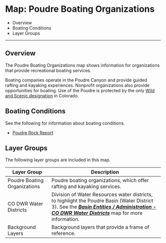# Map: Poudre Boating Organizations

* Overview
* Boating Conditions
* Layer Groups

---------

## Overview

The Poudre Boating Organizations map shows information for
organizations that provide recreational boating services.

Boating companies operate in the Poudre Canyon and provide guided rafting and kayaking experiences.
Nonprofit organizations also provide opportunities for boating.
Use of the Poudre is protected by the only [Wild and Scenic designation](https://www.fs.usda.gov/detail/arp/specialplaces/?cid=stelprdb5150293) in Colorado.

## Boating Conditions

See the following for information about boating conditions.

* [Poudre Rock Report](http://www.poudrerockreport.com/)

## Layer Groups

The following layer groups are included in this map.

| **Layer Group** | **Description** |
| -- | -- |
| Poudre Boating Organizations | Poudre boating organizations, which offer rafting and kayaking services. |
| CO DWR Water Districts | Division of Water Resources water districts, to highlight the Poudre Basin (Water District 3).  See the [***Basin Entities / Administration - CO DWR Water Districts***](#map/entities-codwr-waterdistricts) map for more information. |
| Background Layers | Background layers that provide a frame of reference. |
